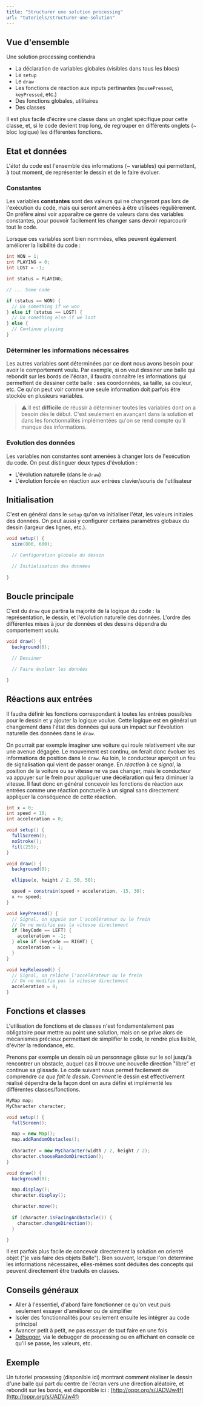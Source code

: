 ```yaml
---
title: "Structurer une solution processing"
url: "tutoriels/structurer-une-solution"
---
```


## Vue d'ensemble
Une solution processing contiendra

-   La déclaration de variables globales (visibles dans tous les blocs)
-   Le `setup`
-   Le `draw`
-   Les fonctions de réaction aux inputs pertinantes (`mousePressed`, `keyPressed`, etc.)
-   Des fonctions globales, utilitaires
-   Des classes

Il est plus facile d'écrire une classe dans un onglet spécifique pour cette classe, et, si le code devient trop long, de regrouper en différents onglets (~ bloc logique) les différentes fonctions.

## Etat et données

L'_état_ du code est l'ensemble des informations (~ variables) qui permettent, à tout moment, de représenter le dessin et de le faire évoluer.

### Constantes

Les variables **constantes** sont des valeurs qui ne changeront pas lors de l'exécution du code, mais qui seront amenées à être utilisées régulièrement. On préfère ainsi voir apparaître ce genre de valeurs dans des variables constantes, pour pouvoir facilement les changer sans devoir reparcourir tout le code. 

Lorsque ces variables sont bien nommées, elles peuvent également améliorer la lisibilité du code :

```java
int WON = 1;
int PLAYING = 0;
int LOST = -1;

int status = PLAYING;

// ... Some code

if (status == WON) {
  // Do something if we won
} else if (status == LOST) {
  // Do something else if we lost
} else {
  // Continue playing
}
```

### Déterminer les informations nécessaires

Les autres variables sont déterminées par ce dont nous avons besoin pour avoir le comportement voulu. Par exemple, si on veut dessiner une balle qui rebondit sur les bords de l'écran, il faudra connaître les informations qui permettent de dessiner cette balle : ses coordonnées, sa taille, sa couleur, etc. Ce qu'on peut voir comme une seule information doit parfois être stockée en plusieurs variables.

> ⚠️ Il est **difficile** de réussir à déterminer toutes les variables dont on a besoin dès le début. C'est seulement en avançant dans la solution et dans les fonctionnalités implémentées qu'on se rend compte qu'il manque des informations.

### Evolution des données

Les variables non constantes sont amenées à changer lors de l'exécution du code. On peut distinguer deux types d'évolution :
- L'évolution naturelle (dans le `draw`)
- L'évolution forcée en réaction aux entrées clavier/souris de l'utilisateur

## Initialisation

C'est en général dans le `setup` qu'on va initialiser l'état, les valeurs initiales des données. On peut aussi y configurer certains paramètres globaux du dessin (largeur des lignes, etc.).

```java
void setup() {
  size(800, 600);

  // Configuration globale du dessin

  // Initialisation des données
	
}
```

## Boucle principale

C'est du `draw` que partira la majorité de la logique du code : la représentation, le dessin, et l'évolution naturelle des données. L'ordre des différentes mises à jour de données et des dessins dépendra du comportement voulu.

```java
void draw() {
  background(0);

  // Dessiner

  // Faire évoluer les données

}
```

## Réactions aux entrées

Il faudra définir les fonctions correspondant à toutes les entrées possibles pour le dessin et y ajouter la logique voulue. Cette logique est en général un changement dans l'état des données qui aura un impact sur l'évolution naturelle des données dans le `draw`.

On pourrait par exemple imaginer une voiture qui roule relativement vite sur une avenue dégagée. Le mouvement est continu, on ferait donc évoluer les informations de position dans le `draw`. Au loin, le conducteur aperçoit un feu de signalisation qui vient de passer orange. En *réaction* à ce *signal*, la position de la voiture ou sa vitesse ne va pas changer, mais le conducteur va appuyer sur le frein pour appliquer une décélaration qui fera diminuer la vitesse. Il faut donc en général concevoir les fonctions de réaction aux entrées comme une réaction ponctuelle à un signal sans directement appliquer la conséquence de cette réaction.

```java
int x = 0;
int speed = 10;
int acceleration = 0;

void setup() {
  fullScreen();
  noStroke();
  fill(255);
}

void draw() {
  background(0);

  ellipse(x, height / 2, 50, 50);

  speed = constrain(speed + acceleration, -15, 30);
  x += speed;
}

void keyPressed() {
  // Signal, on appuie sur l'accélérateur ou le frein
  // On ne modifie pas la vitesse directement
  if (keyCode == LEFT) {
    acceleration = -1;  
  } else if (keyCode == RIGHT) {
    acceleration = 1;  
  }
}

void keyReleased() {
  // Signal, on relâche l'accélérateur ou le frein
  // On ne modifie pas la vitesse directement
  acceleration = 0;
}
```

## Fonctions et classes

L'utilisation de fonctions et de classes n'est fondamentalement pas obligatoire pour mettre au point une solution, mais on se prive alors de mécanismes précieux permettant de simplifier le code, le rendre plus lisible, d'éviter la redondance, etc.

Prenons par exemple un dessin où un personnage glisse sur le sol jusqu'à rencontrer un obstacle, auquel cas il trouve une nouvelle direction "libre" et continue sa glissade. Le code suivant nous permet facilement de comprendre *ce que fait le dessin*. *Comment* le dessin est effectivement réalisé dépendra de la façon dont on aura défini et implémenté les différentes classes/fonctions.

```java
MyMap map;
MyCharacter character;

void setup() {
  fullScreen();

  map = new Map();
  map.addRandomObstacles();
  
  character = new MyCharacter(width / 2, height / 2);
  character.chooseRandomDirection();
}

void draw() {
  background(0);

  map.display();
  character.display();

  character.move();
  
  if (character.isFacingAnObstacle()) {
    character.changeDirection();
  }

}
```

Il est parfois plus facile de concevoir directement la solution en orienté objet ("je vais faire des objets Balle"). Bien souvent, lorsque l'on détermine les informations nécessaires, elles-mêmes sont déduites des concepts qui peuvent directement être traduits en classes.

## Conseils généraux
- Aller à l'essentiel, d'abord faire fonctionner ce qu'on veut puis seulement essayer d'améliorer ou de simplifier
- Isoler des fonctionnalités pour seulement ensuite les intégrer au code principal
- Avancer petit à petit, ne pas essayer de tout faire en une fois
- [Débugger](tutoriels/debugger.md), via le debugger de processing ou en affichant en console ce qu'il se passe, les valeurs, etc.

## Exemple

Un tutoriel processing (disponible ici) montrant comment réaliser le dessin d'une balle qui part du centre de l'écran vers une direction aléatoire, et rebondit sur les bords, est disponible ici : [http://oppr.org/s/JADVJw4f](http://oppr.org/s/JADVJw4f)
